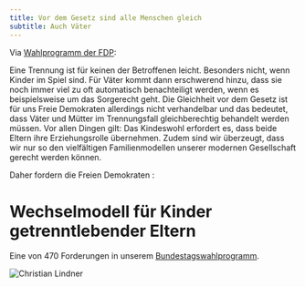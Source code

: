 ```yaml
---
title: Vor dem Gesetz sind alle Menschen gleich
subtitle: Auch Väter
---
```


Via [Wahlprogramm der FDP](https://www.fdp.de/karte/familie):

Eine Trennung ist für keinen der Betroffenen leicht. Besonders nicht, wenn Kinder im Spiel sind. Für Väter kommt dann erschwerend hinzu, dass sie noch immer viel zu oft automatisch benachteiligt werden, wenn es beispielsweise um das Sorgerecht geht. Die Gleichheit vor dem Gesetz ist für uns Freie Demokraten allerdings nicht verhandelbar und das bedeutet, dass Väter und Mütter im Trennungsfall gleichberechtig behandelt werden müssen. Vor allen Dingen gilt: Das Kindeswohl erfordert es, dass beide Eltern ihre Erziehungsrolle übernehmen. Zudem sind wir überzeugt, dass wir nur so den vielfältigen Familienmodellen unserer modernen Gesellschaft gerecht werden können.

Daher fordern die Freien Demokraten :

# Wechselmodell für Kinder getrenntlebender Eltern

Eine von 470 Forderungen in unserem [Bundestagswahlprogramm](https://www.fdp.de/denkenwirneu).

![Christian Lindner](http://res.cloudinary.com/liberalemaenner/image/upload/fl_any_format,q_auto:best/v1505183618/v%C3%A4ter_ngane0)
